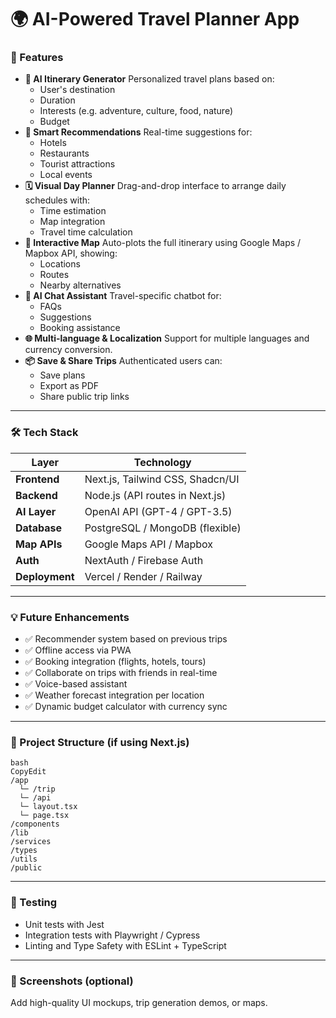 # 🌍 AI-Powered Travel Planner App

### 🚀 Features

- **🧠 AI Itinerary Generator**
  Personalized travel plans based on:
  - User's destination
  - Duration
  - Interests (e.g. adventure, culture, food, nature)
  - Budget
- **🎯 Smart Recommendations**
  Real-time suggestions for:
  - Hotels
  - Restaurants
  - Tourist attractions
  - Local events
- **🗓️ Visual Day Planner**
  Drag-and-drop interface to arrange daily schedules with:
  - Time estimation
  - Map integration
  - Travel time calculation
- **📍 Interactive Map**
  Auto-plots the full itinerary using Google Maps / Mapbox API, showing:
  - Locations
  - Routes
  - Nearby alternatives
- **💬 AI Chat Assistant**
  Travel-specific chatbot for:
  - FAQs
  - Suggestions
  - Booking assistance
- **🌐 Multi-language & Localization**
  Support for multiple languages and currency conversion.
- **📦 Save & Share Trips**
  Authenticated users can:
  - Save plans
  - Export as PDF
  - Share public trip links

---

### 🛠️ Tech Stack

| Layer          | Technology                       |
| -------------- | -------------------------------- |
| **Frontend**   | Next.js, Tailwind CSS, Shadcn/UI |
| **Backend**    | Node.js (API routes in Next.js)  |
| **AI Layer**   | OpenAI API (GPT-4 / GPT-3.5)     |
| **Database**   | PostgreSQL / MongoDB (flexible)  |
| **Map APIs**   | Google Maps API / Mapbox         |
| **Auth**       | NextAuth / Firebase Auth         |
| **Deployment** | Vercel / Render / Railway        |

---

### 💡 Future Enhancements

- ✅ Recommender system based on previous trips
- ✅ Offline access via PWA
- ✅ Booking integration (flights, hotels, tours)
- ✅ Collaborate on trips with friends in real-time
- ✅ Voice-based assistant
- ✅ Weather forecast integration per location
- ✅ Dynamic budget calculator with currency sync

---

### 📁 Project Structure (if using Next.js)

```
bash
CopyEdit
/app
  └─ /trip
  └─ /api
  └─ layout.tsx
  └─ page.tsx
/components
/lib
/services
/types
/utils
/public

```

---

### 🧪 Testing

- Unit tests with Jest
- Integration tests with Playwright / Cypress
- Linting and Type Safety with ESLint + TypeScript

---

### 📸 Screenshots (optional)

Add high-quality UI mockups, trip generation demos, or maps.

